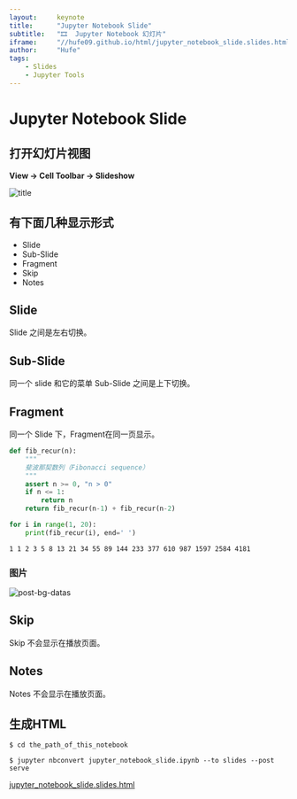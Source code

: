 ```yaml
---
layout:     keynote
title:      "Jupyter Notebook Slide"
subtitle:   "🎞  Jupyter Notebook 幻灯片"
iframe:     "//hufe09.github.io/html/jupyter_notebook_slide.slides.html"
author:     "Hufe"
tags:
    - Slides
    - Jupyter Tools
---
```



# Jupyter Notebook Slide

## 打开幻灯片视图
**View ->  Cell Toolbar -> Slideshow**

![title](https://gitee.com/hufe09/image_hosting/raw/master/PicGo/o1ZgHtAwR9Mx32z.png)

## 有下面几种显示形式
- Slide
- Sub-Slide
- Fragment
- Skip
- Notes

## Slide
Slide 之间是左右切换。

## Sub-Slide
同一个 slide 和它的菜单 Sub-Slide 之间是上下切换。

## Fragment
同一个 Slide 下，Fragment在同一页显示。


```python
def fib_recur(n):
    """
    斐波那契数列（Fibonacci sequence）
    """
    assert n >= 0, "n > 0"
    if n <= 1:
        return n
    return fib_recur(n-1) + fib_recur(n-2)

for i in range(1, 20):
    print(fib_recur(i), end=' ')
```

    1 1 2 3 5 8 13 21 34 55 89 144 233 377 610 987 1597 2584 4181 

### 图片
![post-bg-datas](https://gitee.com/hufe09/image_hosting/raw/master/PicGo/post-bg-datas.jpg)

## Skip
Skip 不会显示在播放页面。

## Notes
Notes 不会显示在播放页面。

## 生成HTML
`$ cd the_path_of_this_notebook`

`$ jupyter nbconvert jupyter_notebook_slide.ipynb --to slides --post serve`

[jupyter_notebook_slide.slides.html](https://hufe09.github.io/html/jupyter_notebook_slide.slides.html)